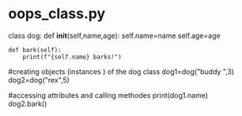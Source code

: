 # oops_class.py

class dog:
    def __init__(self,name,age):
        self.name=name
        self.age=age
        
    def bark(self):
        print(f"{self.name} barks!")

#creating objects (instances ) of the dog class
dog1=dog("buddy ",3)
dog2=dog("rex",5)

#accessing attributes and calling methodes
print(dog1.name)    
dog2.bark()
